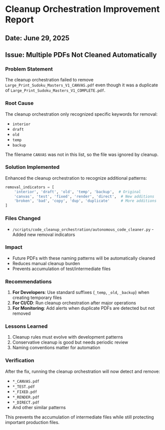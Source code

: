 # Cleanup Orchestration Improvement Report

## Date: June 29, 2025
## Issue: Multiple PDFs Not Cleaned Automatically

### Problem Statement
The cleanup orchestration failed to remove `Large_Print_Sudoku_Masters_V1_CANVAS.pdf` even though it was a duplicate of `Large_Print_Sudoku_Masters_V1_COMPLETE.pdf`.

### Root Cause
The cleanup orchestration only recognized specific keywords for removal:
- `interior`
- `draft` 
- `old`
- `temp`
- `backup`

The filename `CANVAS` was not in this list, so the file was ignored by cleanup.

### Solution Implemented
Enhanced the cleanup orchestration to recognize additional patterns:

```python
removal_indicators = [
    'interior', 'draft', 'old', 'temp', 'backup',  # Original
    'canvas', 'test', 'fixed', 'render', 'direct',  # New additions
    'broken', 'bad', 'copy', 'dup', 'duplicate'     # More additions
]
```

### Files Changed
- `/scripts/code_cleanup_orchestration/autonomous_code_cleaner.py` - Added new removal indicators

### Impact
- Future PDFs with these naming patterns will be automatically cleaned
- Reduces manual cleanup burden
- Prevents accumulation of test/intermediate files

### Recommendations
1. **For Developers**: Use standard suffixes (`_temp`, `_old`, `_backup`) when creating temporary files
2. **For CI/CD**: Run cleanup orchestration after major operations
3. **For Monitoring**: Add alerts when duplicate PDFs are detected but not removed

### Lessons Learned
1. Cleanup rules must evolve with development patterns
2. Conservative cleanup is good but needs periodic review
3. Naming conventions matter for automation

### Verification
After the fix, running the cleanup orchestration will now detect and remove:
- `*_CANVAS.pdf`
- `*_TEST.pdf`
- `*_FIXED.pdf`
- `*_RENDER.pdf`
- `*_DIRECT.pdf`
- And other similar patterns

This prevents the accumulation of intermediate files while still protecting important production files.